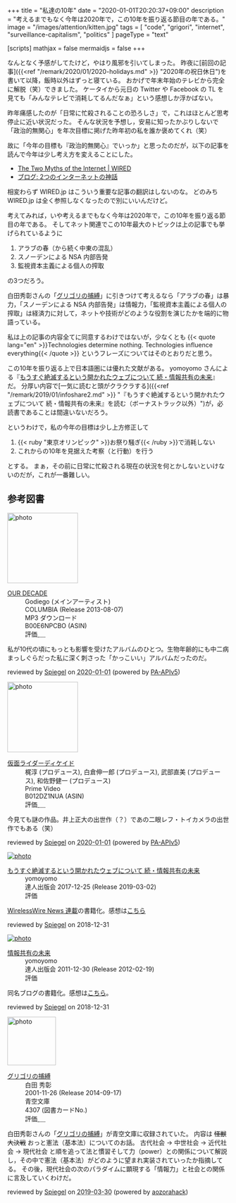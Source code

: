+++
title = "私達の10年"
date =  "2020-01-01T20:20:37+09:00"
description = "考えるまでもなく今年は2020年で，この10年を振り返る節目の年である。"
image = "/images/attention/kitten.jpg"
tags = [ "code", "grigori", "internet", "surveillance-capitalism", "politics" ]
pageType = "text"

[scripts]
  mathjax = false
  mermaidjs = false
+++

なんとなく予感がしてたけど，やはり風邪を引いてしまった。
昨夜に[前回の記事]({{<ref "/remark/2020/01/2020-holidays.md" >}} "2020年の祝日休日")を書いて以降，飯時以外はずっと寝ている。
おかげで年末年始のテレビから完全に解脱（笑）できました。
ケータイから元日の Twitter や Facebook の TL を見ても「みんなテレビで消耗してるんだなぁ」という感想しか浮かばない。

昨年痛感したのが「日常に忙殺されることの恐ろしさ」で，これはほとんど思考停止に近い状況だった。
そんな状況を予想し，安易に知ったかぶりしないで「政治的無関心」を年次目標に掲げた昨年初の私を誰か褒めてくれ（笑）

故に「今年の目標も『政治的無関心』でいっか」と思ったのだが，以下の記事を読んで今年は少し考え方を変えることにした。

- [The Two Myths of the Internet | WIRED](https://www.wired.com/story/the-two-myths-of-the-internet/)
- [ブログ: 2つのインターネットの神話](https://okuranagaimo.blogspot.com/2020/01/2.html)

相変わらず WIRED.jp はこういう重要な記事の翻訳はしないのな。
どのみち WIRED.jp は全く参照しなくなったので別にいいんだけど。

考えてみれば，いや考えるまでもなく今年は2020年で，この10年を振り返る節目の年である。
そしてネット関連でこの10年最大のトピックは上の記事でも挙げられているように

1. アラブの春（から続く中東の混乱）
2. スノーデンによる NSA 内部告発
3. 監視資本主義による個人の搾取

の3つだろう。

白田秀彰さんの「[グリゴリの捕縛](https://www.aozora.gr.jp/cards/000021/card4307.html)」に引きつけて考えるなら「アラブの春」は暴力，「スノーデンによる NSA 内部告発」は情報力，「監視資本主義による個人の搾取」は経済力に対して，ネットや技術がどのような役割を演じたかを端的に物語っている。

私は上の記事の内容全てに同意するわけではないが，少なくとも {{< quote lang="en" >}}Technologies determine nothing. Technologies influence everything{{< /quote >}} というフレーズについてはそのとおりだと思う。

この10年を振り返る上で日本語圏には優れた文献がある。
yomoyomo さんによる『[もうすぐ絶滅するという開かれたウェブについて 続・情報共有の未来](https://tatsu-zine.com/books/infoshare2)』だ。
分厚い内容で[一気に読むと頭がクラクラする]({{<ref "/remark/2019/01/infoshare2.md" >}} "『もうすぐ絶滅するという開かれたウェブについて 続・情報共有の未来』を読む（ボーナストラック以外）")が，必読書であることは間違いないだろう。

というわけで，私の今年の目標は少し上方修正して

1. {{< ruby "東京オリンピック" >}}お祭り騒ぎ{{< /ruby >}}で消耗しない
2. これからの10年を見据えた考察（と行動）を行う

とする。
まぁ，その前に日常に忙殺される現在の状況を何とかしないといけないのだが，これが一番難しい。

## 参考図書

<div class="hreview">
  <div class="photo"><a class="item url" href="https://www.amazon.co.jp/dp/B00E6NPCBO?tag=baldandersinf-22&linkCode=ogi&th=1&psc=1"><img src="https://m.media-amazon.com/images/I/51OEOdQe1dL._SL160_.jpg" width="160" alt="photo"></a></div>
  <dl class="fn">
    <dt><a href="https://www.amazon.co.jp/dp/B00E6NPCBO?tag=baldandersinf-22&linkCode=ogi&th=1&psc=1">OUR DECADE</a></dt>
    <dd>Godiego (メインアーティスト)</dd>
    <dd>COLUMBIA (Release 2013-08-07)</dd>
    <dd>MP3 ダウンロード</dd>
    <dd>B00E6NPCBO (ASIN)</dd>
    <dd>評価<abbr class="rating fa-sm" title="4">&nbsp;<i class="fas fa-star"></i>&nbsp;<i class="fas fa-star"></i>&nbsp;<i class="fas fa-star"></i>&nbsp;<i class="fas fa-star"></i>&nbsp;<i class="far fa-star"></i></abbr></dd>
  </dl>
  <p class="description">私が10代の頃にもっとも影響を受けたアルバムのひとつ。生物年齢的にも中二病まっしぐらだった私に深く刺さった「かっこいい」アルバムだったのだ。</p>
  <p class="powered-by">reviewed by <a href='#maker' class='reviewer'>Spiegel</a> on <abbr class="dtreviewed" title="2020-01-01">2020-01-01</abbr> (powered by <a href="https://affiliate.amazon.co.jp/assoc_credentials/home">PA-APIv5</a>)</p>
</div>

<div class="hreview">
  <div class="photo"><a class="item url" href="https://www.amazon.co.jp/dp/B012DZ1NUA?tag=baldandersinf-22&linkCode=ogi&th=1&psc=1"><img src="https://m.media-amazon.com/images/I/513xO0idqOL._SL160_.jpg" width="160" alt="photo"></a></div>
  <dl class="fn">
    <dt><a href="https://www.amazon.co.jp/dp/B012DZ1NUA?tag=baldandersinf-22&linkCode=ogi&th=1&psc=1">仮面ライダーディケイド</a></dt>
    <dd>梶淳 (プロデュース), 白倉伸一郎 (プロデュース), 武部直美 (プロデュース), 和佐野健一 (プロデュース)</dd>
    <dd></dd>
    <dd>Prime Video</dd>
    <dd>B012DZ1NUA (ASIN)</dd>
    <dd>評価<abbr class="rating fa-sm" title="3">&nbsp;<i class="fas fa-star"></i>&nbsp;<i class="fas fa-star"></i>&nbsp;<i class="fas fa-star"></i>&nbsp;<i class="far fa-star"></i>&nbsp;<i class="far fa-star"></i></abbr></dd>
  </dl>
  <p class="description">今見ても謎の作品。井上正大の出世作（？）であの二眼レフ・トイカメラの出世作でもある（笑）</p>
  <p class="powered-by">reviewed by <a href='#maker' class='reviewer'>Spiegel</a> on <abbr class="dtreviewed" title="2020-01-01">2020-01-01</abbr> (powered by <a href="https://affiliate.amazon.co.jp/assoc_credentials/home">PA-APIv5</a>)</p>
</div>

<div class="hreview" >
	<div class="photo"><a class="item url" href="https://tatsu-zine.com/books/infoshare2"><img src="https://tatsu-zine.com/images/books/877/cover_s.jpg" alt="photo"></a></div>
    <dl class="fn">
      <dt><a href="https://tatsu-zine.com/books/infoshare2">もうすぐ絶滅するという開かれたウェブについて 続・情報共有の未来</a></dt>
      <dd>yomoyomo</dd>
      <dd>達人出版会 2017-12-25 (Release 2019-03-02)</dd>
      <dd>評価&nbsp;<abbr class="rating fa-sm" title="4">
        <i class="fas fa-star"></i>
        <i class="fas fa-star"></i>
        <i class="fas fa-star"></i>
        <i class="fas fa-star"></i>
        <i class="far fa-star"></i>
      </abbr></dd>
    </dl>
    <p class="description"><a href="https://wirelesswire.jp/author/yomoyomo/">WirelessWire News 連載</a>の書籍化。感想は<a href="/remark/2019/01/infoshare2/">こちら</a></p>
	<p class="powered-by" >reviewed by <a href='#maker' class='reviewer'>Spiegel</a> on <abbr class="dtreviewed">2018-12-31</abbr></p>
</div>

<div class="hreview" >
	<div class="photo"><a class="item url" href="https://tatsu-zine.com/books/infoshare"><img src="https://tatsu-zine.com/images/books/15/cover_s.jpg" alt="photo"></a></div>
    <dl class="fn">
      <dt><a href="https://tatsu-zine.com/books/infoshare">情報共有の未来</a></dt>
      <dd>yomoyomo</dd>
      <dd>達人出版会 2011-12-30 (Release 2012-02-19)</dd>
      <dd>評価&nbsp;<abbr class="rating fa-sm" title="4">
        <i class="fas fa-star"></i>
        <i class="fas fa-star"></i>
        <i class="fas fa-star"></i>
        <i class="fas fa-star"></i>
        <i class="far fa-star"></i>
      </abbr></dd>
    </dl>
    <p class="description">同名ブログの書籍化。感想は<a href="https://baldanders.info/blog/000611/">こちら</a>。</p>
    <p class="powered-by" >reviewed by <a href='#maker' class='reviewer'>Spiegel</a> on <abbr class="dtreviewed">2018-12-31</abbr></p>
</div>

<div class="hreview">
  <div class="photo"><a class="item url" href="https://www.aozora.gr.jp/cards/000021/card4307.html"><img src="https://text.baldanders.info/images/aozora/card4307.svg" width="110" alt="photo"></a></div>
  <dl class="fn">
    <dt><a href="https://www.aozora.gr.jp/cards/000021/card4307.html">グリゴリの捕縛</a></dt>
    <dd>白田 秀彰</dd>
    <dd> 2001-11-26 (Release 2014-09-17)</dd>
    <dd>青空文庫</dd>
    <dd>4307 (図書カードNo.)</dd>
    <dd>評価<abbr class="rating fa-sm" title="4">&nbsp;<i class="fas fa-star"></i>&nbsp;<i class="fas fa-star"></i>&nbsp;<i class="fas fa-star"></i>&nbsp;<i class="fas fa-star"></i>&nbsp;<i class="far fa-star"></i></abbr></dd>
  </dl>
  <p class="description">白田秀彰さんの「<a href="http://orion.mt.tama.hosei.ac.jp/hideaki/kenporon.htm">グリゴリの捕縛</a>」が青空文庫に収録されていた。
内容は <strike>怪獣大決戦</strike> おっと憲法（基本法）についてのお話。
古代社会 → 中世社会 → 近代社会 → 現代社会 と順を追って法と慣習そして力（power）との関係について解説し，その中で憲法（基本法）がどのように望まれ実装されていったか指摘してる。
その後，現代社会の次のパラダイムに顕現する「情報力」と社会との関係に言及していくわけだ。</p>
  <p class="powered-by">reviewed by <a href='#maker' class='reviewer'>Spiegel</a> on <abbr class="dtreviewed" title="2019-03-30">2019-03-30</abbr> (powered by <a href="https://aozorahack.org/">aozorahack</a>)</p>
</div>
